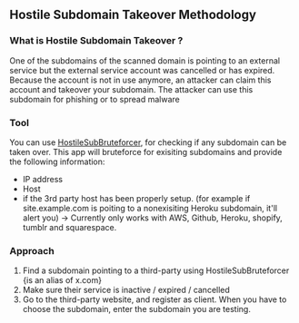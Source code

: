 ## Hostile Subdomain Takeover Methodology

### What is Hostile Subdomain Takeover ?
One of the subdomains of the scanned domain is pointing to an external service but the external service account was cancelled or has expired. Because the account is not in use anymore, an attacker can claim this account and takeover your subdomain. The attacker can use this subdomain for phishing or to spread malware

### Tool
You can use [HostileSubBruteforcer](https://github.com/nahamsec/HostileSubBruteforcer), for checking if any subdomain can be taken over.
This app will bruteforce for exisiting subdomains and provide the following information:
 - IP address
 - Host
 - if the 3rd party host has been properly setup. (for example if site.example.com is poiting to a nonexisiting Heroku subdomain, it'll alert you) -> Currently only works with AWS, Github, Heroku, shopify, tumblr and squarespace.


### Approach
1. Find a subdomain pointing to a third-party using HostileSubBruteforcer {is an alias of x.com}
2. Make sure their service is inactive / expired / cancelled
3. Go to the third-party website, and register as client. When you have to choose the subdomain, enter the subdomain you are testing.

